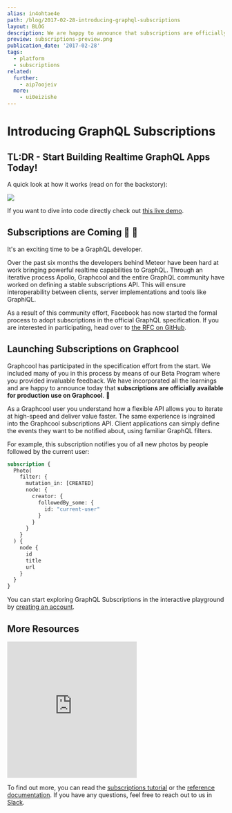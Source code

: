 ```yaml
---
alias: in4ohtae4e
path: /blog/2017-02-28-introducing-graphql-subscriptions
layout: BLOG
description: We are happy to announce that subscriptions are officially available for production use on Graphcool.
preview: subscriptions-preview.png
publication_date: '2017-02-28'
tags:
  - platform
  - subscriptions
related:
  further:
    - aip7oojeiv
  more:
    - ui0eizishe
---
```


# Introducing GraphQL Subscriptions

## TL:DR - Start Building Realtime GraphQL Apps Today!

A quick look at how it works (read on for the backstory):

![](subscriptions.gif)

If you want to dive into code directly check out [this live demo](https://demo.graph.cool/worldchat).

## Subscriptions are Coming 🎉 🚀

It's an exciting time to be a GraphQL developer.

Over the past six months the developers behind Meteor have been hard at work bringing powerful realtime capabilities to GraphQL. Through an iterative process Apollo, Graphcool and the entire GraphQL community have worked on defining a stable subscriptions API. This will ensure interoperability between clients, server implementations and tools like GraphiQL.

As a result of this community effort, Facebook has now started the formal process to adopt subscriptions in the official GraphQL specification. If you are interested in participating, head over to [the RFC on GitHub](https://github.com/facebook/graphql/pull/267).

## Launching Subscriptions on Graphcool

Graphcool has participated in the specification effort from the start. We included many of you in this process by means of our Beta Program where you provided invaluable feedback. We have incorporated all the learnings and are happy to announce today that **subscriptions are officially available for production use on Graphcool**. 🎉

As a Graphcool user you understand how a flexible API allows you to iterate at high-speed and deliver value faster. The same experience is ingrained into the Graphcool subscriptions API. Client applications can simply define the events they want to be notified about, using familiar GraphQL filters.

For example, this subscription notifies you of all new photos by people followed by the current user:

```graphql
subscription {
  Photo(
    filter: {
      mutation_in: [CREATED]
      node: {
        creator: {
          followedBy_some: {
            id: "current-user"
          }
        }
      }
    }
  ) {
    node {
      id
      title
      url
    }
  }
}
```

You can start exploring GraphQL Subscriptions in the interactive playground by [creating an account](http://console.graph.cool/signup).

## More Resources

<iframe height="315" src="https://www.youtube.com/embed/aSLF9f13o2c" frameborder="0" allowfullscreen></iframe>

To find out more, you can read the [subscriptions tutorial](https://graph.cool/docs/tutorials/worldchat-subscriptions-example-ui0eizishe) or the [reference documentation](https://graph.cool/docs/reference/simple-api/subscriptions-aip7oojeiv). If you have any questions, feel free to reach out to us in [Slack](https://slack.graph.cool).
